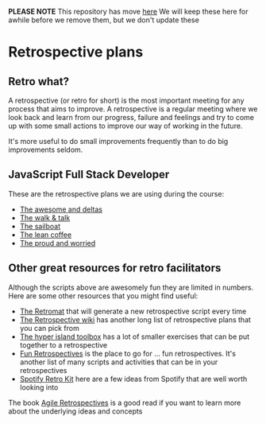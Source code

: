 **PLEASE NOTE** This repository has move [here](https://appliedtechnology.github.io/retros/)
We will keep these here for awhile before we remove them, but we don't update these

# Retrospective plans

## Retro what?

A retrospective (or retro for short) is the most important meeting for any process that aims to improve.
A retrospective is a regular meeting where we look back and learn from our progress, failure and feelings and try to come up with some small actions to improve our way of working in the future.

It's more useful to do small improvements frequently than to do big improvements seldom.

## JavaScript Full Stack Developer

These are the retrospective plans we are using during the course:

* [The awesome and deltas](AwesomeAndDeltas.md)
* [The walk & talk](WalkAndTalk.md)
* [The sailboat](Sailboat.md)
* [The lean coffee](LeanCoffee.md)
* [The proud and worried](ProudAndWorried.md)

## Other great resources for retro facilitators

Although the scripts above are awesomely fun they are limited in numbers. Here are some other resources that you might find useful:

* [The Retromat](https://retromat.org/en/) that will generate a new retrospective script every time
* [The Retrospective wiki](http://retrospectivewiki.org/index.php?title=Retrospective_Plans) has another long list of retrospective plans that you can pick from
* [The hyper island toolbox](https://toolbox.hyperisland.com) has a lot of smaller exercises that can be put together to a retrospective
* [Fun Retrospectives](http://www.funretrospectives.com/) is the place to go for ... fun retrospectives. It's another list of many scripts and activities that can be in your retrospectives
* [Spotify Retro Kit](https://labs.spotify.com/2017/12/15/spotify-retro-kit/) here are a few ideas from Spotify that are well worth looking into

The book [Agile Retrospectives](https://www.amazon.com/Agile-Retrospectives-Making-Teams-Great/dp/0977616649) is a good read if you want to learn more about the underlying ideas and concepts